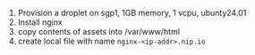 1. Provision a droplet on sgp1, 1GB memory, 1 vcpu, ubunty24.01
2. Install nginx
3. copy contents of assets into /var/www/html
4. create local file with name `nginx-<ip-addr>.nip.io`